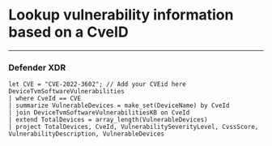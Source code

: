 # Lookup vulnerability information based on a CveID
----
### Defender XDR
```
let CVE = "CVE-2022-3602"; // Add your CVEid here
DeviceTvmSoftwareVulnerabilities
| where CveId == CVE
| summarize VulnerableDevices = make_set(DeviceName) by CveId
| join DeviceTvmSoftwareVulnerabilitiesKB on CveId
| extend TotalDevices = array_length(VulnerableDevices)
| project TotalDevices, CveId, VulnerabilitySeverityLevel, CvssScore, VulnerabilityDescription, VulnerableDevices
```
